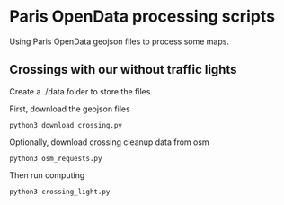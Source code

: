 # Paris OpenData processing scripts

Using Paris OpenData geojson files to process some maps.

## Crossings with our without traffic lights

Create a ./data folder to store the files.

First, download the geojson files

    python3 download_crossing.py

Optionally, download crossing cleanup data from osm

    python3 osm_requests.py

Then run computing

    python3 crossing_light.py
